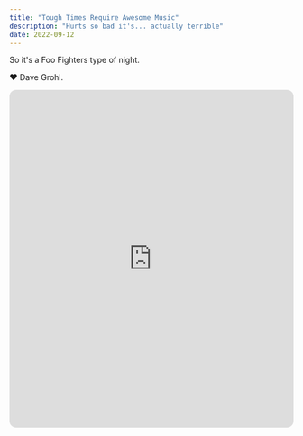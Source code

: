 ```yaml
---
title: "Tough Times Require Awesome Music"
description: "Hurts so bad it's... actually terrible"
date: 2022-09-12
---
```


So it's a Foo Fighters type of night.

♥️ Dave Grohl.

<iframe style="border-radius:12px" src="https://open.spotify.com/embed/album/4EnNuo8fG7dMoxMefbApRY?utm_source=generator" width="100%" height="600" frameBorder="0" allowfullscreen="" allow="autoplay; clipboard-write; encrypted-media; fullscreen; picture-in-picture" loading="lazy"></iframe>